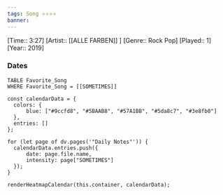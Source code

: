 ```yaml
---
tags: Song ⭐⭐⭐⭐ 
banner:
---
```

[Time:: 3:27]
[Artist:: [[ALLE FARBEN]] ]
[Genre:: Rock Pop]
[Played:: 1]
[Year:: 2019]
### Dates
````dataview
TABLE Favorite_Song
WHERE Favorite_Song = [[SOMETIMES]]
````

  ```dataviewjs
const calendarData = { 
	colors: { 
		blue: ["#9ccfd8", "#5BAAB8", "#57A1BB", "#5da8c7", "#3e8fb0"] 
	}, 
	entries: [] 
}; 

for (let page of dv.pages('"Daily Notes"')) { 
	calendarData.entries.push({ 
		date: page.file.name, 
		intensity: page["SOMETIMES"]
	}); 
} 

renderHeatmapCalendar(this.container, calendarData);
```

